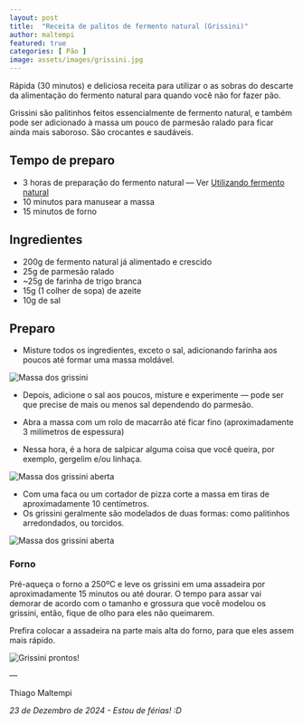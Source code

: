 ```yaml
---
layout: post
title:  "Receita de palitos de fermento natural (Grissini)"
author: maltempi
featured: true
categories: [ Pão ]
image: assets/images/grissini.jpg
---
```


Rápida (30 minutos) e deliciosa receita para utilizar o as sobras do descarte da alimentação do fermento natural para quando você não for fazer pão.

Grissini são palitinhos feitos essencialmente de fermento natural, e também pode ser adicionado à massa um pouco de parmesão ralado para ficar ainda mais saboroso. São crocantes e saudáveis.

## Tempo de preparo

- 3 horas de preparação do fermento natural — Ver [Utilizando fermento natural](/blog/fermento/#guia-rápido-alimentar-fermento-natural)
- 10 minutos para manusear a massa
- 15 minutos de forno

## Ingredientes

- 200g de fermento natural já alimentado e crescido
- 25g de parmesão ralado
- ~25g de farinha de trigo branca
- 15g (1 colher de sopa) de azeite
- 10g de sal

## Preparo

- Misture todos os ingredientes, exceto o sal, adicionando farinha aos poucos até formar uma massa moldável. 

![Massa dos grissini](/blog/assets/images/grissini_massa.jpg)

- Depois, adicione o sal aos poucos, misture e experimente — pode ser que precise de mais ou menos sal dependendo do parmesão.

- Abra a massa com um rolo de macarrão até ficar fino (aproximadamente 3 milímetros de espessura)
- Nessa hora, é a hora de salpicar alguma coisa que você queira, por exemplo, gergelim e/ou linhaça.

![Massa dos grissini aberta](/blog/assets/images/grissini_aberta.jpg)

- Com uma faca ou um cortador de pizza corte a massa em tiras de aproximadamente 10 centímetros.
- Os grissini geralmente são modelados de duas formas: como palitinhos arredondados, ou torcidos.

![Massa dos grissini aberta](/blog/assets/images/grissini_cortados.jpg)

### Forno

Pré-aqueça o forno a 250ºC e leve os grissini em uma assadeira por aproximadamente 15 minutos ou até dourar. O tempo para assar vai demorar de acordo com o tamanho e grossura que você modelou os grissini, então, fique de olho para eles não queimarem.

Prefira colocar a assadeira na parte mais alta do forno, para que eles assem mais rápido.

![Grissini prontos!](/blog/assets/images/grissini.jpg)

— 

Thiago Maltempi

*23 de Dezembro de 2024 - Estou de férias! :D*
